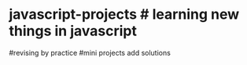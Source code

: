 # javascript-projects # learning new things in javascript
#revising by practice 
#mini projects add solutions
